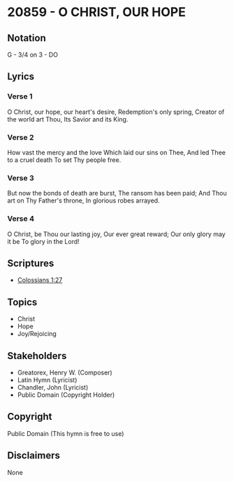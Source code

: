 # 20859 - O CHRIST, OUR HOPE

## Notation

G - 3/4 on 3 - DO

## Lyrics

### Verse 1

O Christ, our hope, our heart's desire, Redemption's only spring, Creator of the world art Thou, Its Savior and its King.

### Verse 2

How vast the mercy and the love Which laid our sins on Thee, And led Thee to a cruel death To set Thy people free.

### Verse 3

But now the bonds of death are burst, The ransom has been paid; And Thou art on Thy Father's throne, In glorious robes arrayed.

### Verse 4

O Christ, be Thou our lasting joy, Our ever great reward; Our only glory may it be To glory in the Lord!


## Scriptures

- [Colossians 1:27](https://www.biblegateway.com/passage/?search=Colossians%201%3A27)

## Topics

- Christ
- Hope
- Joy/Rejoicing

## Stakeholders

- Greatorex, Henry W. (Composer)
- Latin Hymn (Lyricist)
- Chandler, John (Lyricist)
- Public Domain (Copyright Holder)

## Copyright

Public Domain
(This hymn is free to use)

## Disclaimers

None

